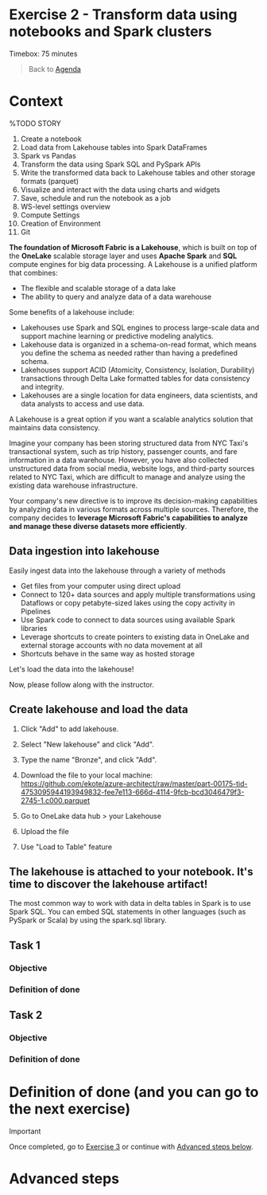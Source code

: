 # Exercise 2 - Transform data using notebooks and Spark clusters 

Timebox: 75 minutes
> Back to [Agenda](./../README.md#agenda)


# Context


%TODO STORY


1. Create a notebook
2. Load data from Lakehouse tables into Spark DataFrames
3. Spark vs Pandas
3. Transform the data using Spark SQL and PySpark APIs
4. Write the transformed data back to Lakehouse tables and other storage formats (parquet)
5. Visualize and interact with the data using charts and widgets 
6. Save, schedule and run the notebook as a job 
7. WS-level settings overview 
8. Compute Settings
8. Creation of Environment
9. Git 




**The foundation of Microsoft Fabric is a Lakehouse**, which is built on top of the **OneLake** scalable storage layer and uses **Apache Spark** and **SQL** compute engines for big data processing. A Lakehouse is a unified platform that combines:
- The flexible and scalable storage of a data lake
- The ability to query and analyze data of a data warehouse

Some benefits of a lakehouse include:
- Lakehouses use Spark and SQL engines to process large-scale data and support machine learning or predictive modeling analytics.
- Lakehouse data is organized in a schema-on-read format, which means you define the schema as needed rather than having a predefined schema.
- Lakehouses support ACID (Atomicity, Consistency, Isolation, Durability) transactions through Delta Lake formatted tables for data consistency and integrity.
- Lakehouses are a single location for data engineers, data scientists, and data analysts to access and use data.

A Lakehouse is a great option if you want a scalable analytics solution that maintains data consistency.

Imagine your company has been storing structured data from NYC Taxi's transactional system, such as trip history, passenger counts, and fare information in a data warehouse. However, you have also collected unstructured data from social media, website logs, and third-party sources related to NYC Taxi, which are difficult to manage and analyze using the existing data warehouse infrastructure.

Your company's new directive is to improve its decision-making capabilities by analyzing data in various formats across multiple sources. Therefore, the company decides to **leverage Microsoft Fabric's capabilities to analyze and manage these diverse datasets more efficiently**.


## Data ingestion into lakehouse
Easily ingest data into the lakehouse through a variety of methods

* Get files from your computer using direct upload
* Connect to 120+ data sources and apply multiple transformations using Dataflows or copy petabyte-sized lakes using the copy activity in Pipelines
* Use Spark code to connect to data sources using available Spark libraries
* Leverage shortcuts to create pointers to existing data in OneLake and external storage accounts with no data movement at all
* Shortcuts behave in the same way as hosted storage

Let's load the data into the lakehouse!

Now, please follow along with the instructor.




## Create lakehouse and load the data

1. Click "Add" to add lakehouse.

2. Select "New lakehouse" and click "Add".

3. Type the name "Bronze", and click "Add".

4. Download the file to your local machine: https://github.com/ekote/azure-architect/raw/master/part-00175-tid-4753095944193949832-fee7e113-666d-4114-9fcb-bcd3046479f3-2745-1.c000.parquet

5. Go to OneLake data hub > your Lakehouse

6. Upload the file

7. Use "Load to Table" feature


## The lakehouse is attached to your notebook. It's time to discover the lakehouse artifact!



The most common way to work with data in delta tables in Spark is to use Spark SQL. You can embed SQL statements in other languages (such as PySpark or Scala) by using the spark.sql library.


 

## Task 1
### Objective
### Definition of done


## Task 2
### Objective
### Definition of done



# Definition of done (and you can go to the next exercise)

> [!IMPORTANT]
> Once completed, go to [Exercise 3](./exercise-3/exercise-3.md) or continue with [Advanced steps below](#advanced-steps).


# Advanced steps